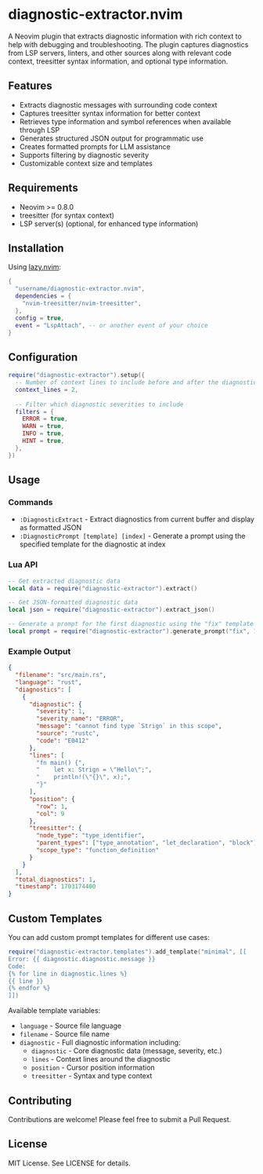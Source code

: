 # diagnostic-extractor.nvim

A Neovim plugin that extracts diagnostic information with rich context to help
with debugging and troubleshooting.
The plugin captures diagnostics from LSP servers, linters, and other sources
along with relevant code context, treesitter syntax information, and optional
type information.

## Features

- Extracts diagnostic messages with surrounding code context
- Captures treesitter syntax information for better context
- Retrieves type information and symbol references when available through LSP
- Generates structured JSON output for programmatic use
- Creates formatted prompts for LLM assistance 
- Supports filtering by diagnostic severity
- Customizable context size and templates

## Requirements

- Neovim >= 0.8.0
- treesitter (for syntax context)
- LSP server(s) (optional, for enhanced type information)

## Installation

Using [lazy.nvim](https://github.com/folke/lazy.nvim):

```lua
{
  "username/diagnostic-extractor.nvim",
  dependencies = {
    "nvim-treesitter/nvim-treesitter",
  },
  config = true,
  event = "LspAttach", -- or another event of your choice
}
```

## Configuration

```lua
require("diagnostic-extractor").setup({
  -- Number of context lines to include before and after the diagnostic
  context_lines = 2,
  
  -- Filter which diagnostic severities to include
  filters = {
    ERROR = true,
    WARN = true,
    INFO = true,
    HINT = true,
  },
})
```

## Usage

### Commands

- `:DiagnosticExtract` - Extract diagnostics from current buffer and display as
  formatted JSON
- `:DiagnosticPrompt [template] [index]` - Generate a prompt using the specified
  template for the diagnostic at index

### Lua API

```lua
-- Get extracted diagnostic data
local data = require("diagnostic-extractor").extract()

-- Get JSON-formatted diagnostic data
local json = require("diagnostic-extractor").extract_json()

-- Generate a prompt for the first diagnostic using the "fix" template
local prompt = require("diagnostic-extractor").generate_prompt("fix", 1)
```

### Example Output

```json
{
  "filename": "src/main.rs",
  "language": "rust",
  "diagnostics": [
    {
      "diagnostic": {
        "severity": 1,
        "severity_name": "ERROR",
        "message": "cannot find type `Strign` in this scope",
        "source": "rustc",
        "code": "E0412"
      },
      "lines": [
        "fn main() {",
        "    let x: Strign = \"Hello\";",
        "    println!(\"{}\", x);",
        "}"
      ],
      "position": {
        "row": 1,
        "col": 9
      },
      "treesitter": {
        "node_type": "type_identifier",
        "parent_types": ["type_annotation", "let_declaration", "block"],
        "scope_type": "function_definition"
      }
    }
  ],
  "total_diagnostics": 1,
  "timestamp": 1703174400
}
```

## Custom Templates

You can add custom prompt templates for different use cases:

```lua
require("diagnostic-extractor.templates").add_template("minimal", [[
Error: {{ diagnostic.diagnostic.message }}
Code:
{% for line in diagnostic.lines %}
{{ line }}
{% endfor %}
]])
```

Available template variables:
- `language` - Source file language
- `filename` - Source file name
- `diagnostic` - Full diagnostic information including:
  - `diagnostic` - Core diagnostic data (message, severity, etc.)
  - `lines` - Context lines around the diagnostic
  - `position` - Cursor position information
  - `treesitter` - Syntax and type context

## Contributing

Contributions are welcome!
Please feel free to submit a Pull Request.

## License

MIT License.
See LICENSE for details.
